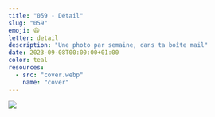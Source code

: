 ```yaml
---
title: "059 - Détail"
slug: "059"
emoji: 😃
letter: detail
description: "Une photo par semaine, dans ta boîte mail"
date: 2023-09-08T00:00:00+01:00
color: teal
resources:
  - src: "cover.webp"
    name: "cover"
---
```

![](cover)
